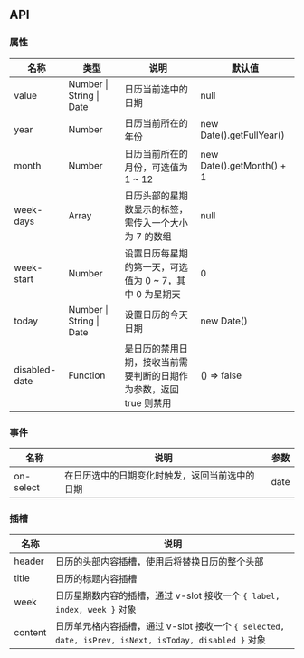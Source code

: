 ## API

### 属性

| 名称          | 类型                     | 说明                                                               | 默认值                    |
| ------------- | ------------------------ | ------------------------------------------------------------------ | ------------------------- |
| value         | Number \| String \| Date | 日历当前选中的日期                                                 | null                      |
| year          | Number                   | 日历当前所在的年份                                                 | new Date().getFullYear()  |
| month         | Number                   | 日历当前所在的月份，可选值为 1 ~ 12                                | new Date().getMonth() + 1 |
| week-days     | Array                    | 日历头部的星期数显示的标签，需传入一个大小为 7 的数组              | null                      |
| week-start    | Number                   | 设置日历每星期的第一天，可选值为 0 ~ 7，其中 0 为星期天            | 0                         |
| today         | Number \| String \| Date | 设置日历的今天日期                                                 | new Date()                |
| disabled-date | Function                 | 是日历的禁用日期，接收当前需要判断的日期作为参数，返回 true 则禁用 | () => false               |

### 事件

| 名称      | 说明                                           | 参数 |
| --------- | ---------------------------------------------- | ---- |
| on-select | 在日历选中的日期变化时触发，返回当前选中的日期 | date |

### 插槽

| 名称    | 说明                                                                                                  |
| ------- | ----------------------------------------------------------------------------------------------------- |
| header  | 日历的头部内容插槽，使用后将替换日历的整个头部                                                        |
| title   | 日历的标题内容插槽                                                                                    |
| week    | 日历星期数内容的插槽，通过 v-slot 接收一个 `{ label, index, week }` 对象                              |
| content | 日历单元格内容插槽，通过 v-slot 接收一个 `{ selected, date, isPrev, isNext, isToday, disabled }` 对象 |
